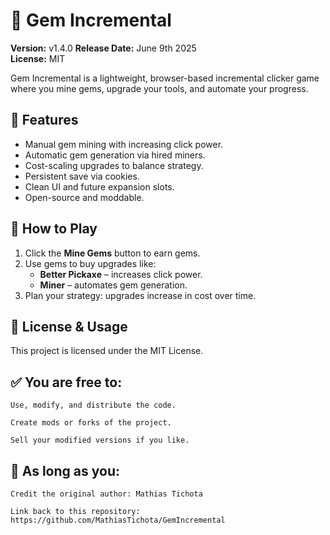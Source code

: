 # 💎 Gem Incremental

**Version:** v1.4.0
**Release Date:** June 9th 2025  
**License:** MIT

Gem Incremental is a lightweight, browser-based incremental clicker game where you mine gems, upgrade your tools, and automate your progress.

## 🚀 Features

- Manual gem mining with increasing click power.
- Automatic gem generation via hired miners.
- Cost-scaling upgrades to balance strategy.
- Persistent save via cookies.
- Clean UI and future expansion slots.
- Open-source and moddable.

## 🔧 How to Play

1. Click the **Mine Gems** button to earn gems.
2. Use gems to buy upgrades like:
   - **Better Pickaxe** – increases click power.
   - **Miner** – automates gem generation.
3. Plan your strategy: upgrades increase in cost over time.

## 🪪 License & Usage

This project is licensed under the MIT License.

## ✅ You are free to:

    Use, modify, and distribute the code.

    Create mods or forks of the project.

    Sell your modified versions if you like.

## 🚫 As long as you:

    Credit the original author: Mathias Tichota

    Link back to this repository:
    https://github.com/MathiasTichota/GemIncremental
